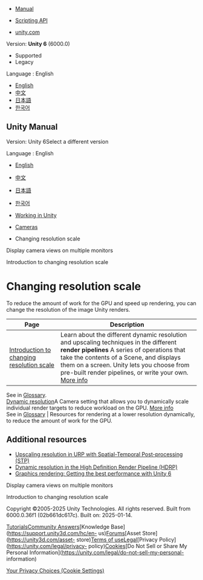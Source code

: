 [](https://docs.unity3d.com)

  * [Manual](../Manual/index.html)
  * [Scripting API](../ScriptReference/index.html)

  * [unity.com](https://unity.com/)

Version: **Unity 6** (6000.0)

  * Supported
  * Legacy

Language : English

  * [English](/Manual/resolution-scale.html)
  * [中文](/cn/current/Manual/resolution-scale.html)
  * [日本語](/ja/current/Manual/resolution-scale.html)
  * [한국어](/kr/current/Manual/resolution-scale.html)

[](https://docs.unity3d.com)

## Unity Manual

Version: Unity 6Select a different version

Language : English

  * [English](/Manual/resolution-scale.html)
  * [中文](/cn/current/Manual/resolution-scale.html)
  * [日本語](/ja/current/Manual/resolution-scale.html)
  * [한국어](/kr/current/Manual/resolution-scale.html)

  * [Working in Unity](working-in-unity.html)
  * [Cameras](Cameras.html)
  * Changing resolution scale

[](multidisplay.html)

Display camera views on multiple monitors

[](resolution-scale-introduction.html)

Introduction to changing resolution scale

# Changing resolution scale

To reduce the amount of work for the GPU and speed up rendering, you can
change the resolution of the image Unity renders.

**Page** | **Description**  
---|---  
[Introduction to changing resolution scale](resolution-scale-introduction.html) | Learn about the different dynamic resolution and upscaling techniques in the different **render pipelines** A series of operations that take the contents of a Scene, and displays them on a screen. Unity lets you choose from pre-built render pipelines, or write your own. [More info](render-pipelines.html)  
See in [Glossary](Glossary.html#Renderpipeline).  
[Dynamic resolution](DynamicResolution-landing.html)A Camera setting that
allows you to dynamically scale individual render targets to reduce workload
on the GPU. [More info](DynamicResolution-landing.html)  
See in [Glossary](Glossary.html#dynamicresolution) | Resources for rendering at a lower resolution dynamically, to reduce the amount of work for the GPU.  
  
## Additional resources

  * [Upscaling resolution in URP with Spatial-Temporal Post-processing (STP)](urp/change-resolution-scale-urp.html)
  * [Dynamic resolution in the High Definition Render Pipeline (HDRP)](https://docs.unity3d.com/Packages/com.unity.render-pipelines.high-definition@17.0/manual/Dynamic-Resolution.html)
  * [Graphics rendering: Getting the best performance with Unity 6](https://www.youtube.com/watch?v=Oc6T4hh5gaI)

[](multidisplay.html)

Display camera views on multiple monitors

[](resolution-scale-introduction.html)

Introduction to changing resolution scale

Copyright ©2005-2025 Unity Technologies. All rights reserved. Built from
6000.0.36f1 (02b661dc617c). Built on: 2025-01-14.

[Tutorials](https://learn.unity.com/)[Community
Answers](https://answers.unity3d.com)[Knowledge
Base](https://support.unity3d.com/hc/en-
us)[Forums](https://forum.unity3d.com)[Asset Store](https://unity3d.com/asset-
store)[Terms of
use](https://docs.unity3d.com/Manual/TermsOfUse.html)[Legal](https://unity.com/legal)[Privacy
Policy](https://unity.com/legal/privacy-
policy)[Cookies](https://unity.com/legal/cookie-policy)[Do Not Sell or Share
My Personal Information](https://unity.com/legal/do-not-sell-my-personal-
information)

[Your Privacy Choices (Cookie Settings)](javascript:void\(0\);)

